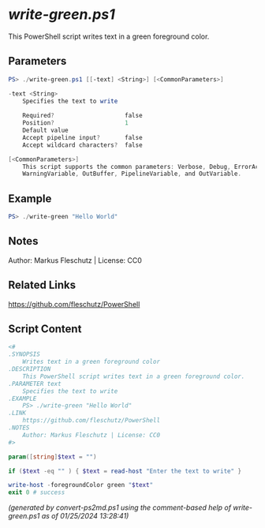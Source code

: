 *write-green.ps1*
================

This PowerShell script writes text in a green foreground color.

Parameters
----------
```powershell
PS> ./write-green.ps1 [[-text] <String>] [<CommonParameters>]

-text <String>
    Specifies the text to write
    
    Required?                    false
    Position?                    1
    Default value                
    Accept pipeline input?       false
    Accept wildcard characters?  false

[<CommonParameters>]
    This script supports the common parameters: Verbose, Debug, ErrorAction, ErrorVariable, WarningAction, 
    WarningVariable, OutBuffer, PipelineVariable, and OutVariable.
```

Example
-------
```powershell
PS> ./write-green "Hello World"

```

Notes
-----
Author: Markus Fleschutz | License: CC0

Related Links
-------------
https://github.com/fleschutz/PowerShell

Script Content
--------------
```powershell
<#
.SYNOPSIS
	Writes text in a green foreground color
.DESCRIPTION
	This PowerShell script writes text in a green foreground color.
.PARAMETER text
	Specifies the text to write
.EXAMPLE
	PS> ./write-green "Hello World"
.LINK
	https://github.com/fleschutz/PowerShell
.NOTES
	Author: Markus Fleschutz | License: CC0
#>

param([string]$text = "")

if ($text -eq "" ) { $text = read-host "Enter the text to write" }

write-host -foregroundColor green "$text"
exit 0 # success
```

*(generated by convert-ps2md.ps1 using the comment-based help of write-green.ps1 as of 01/25/2024 13:28:41)*
